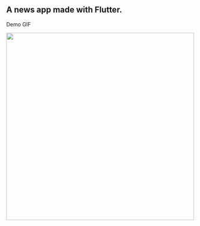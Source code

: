 <h2><b>A news app made with Flutter.</b></h2>

Demo GIF

<p float="left" alt="Demo">
<img src="pics/demo.gif" height="500">

</p>
